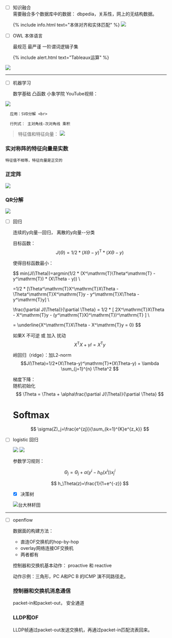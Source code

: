 <!--
 * @Author: your name
 * @Date: 2020-06-25 09:18:13
 * @LastEditTime: 2020-07-01 17:28:58
 * @LastEditors: Please set LastEditors
 * @Description: In User Settings Edit
 * @FilePath: \Ten000hours.github.io\_posts\2020-06-25-logbook.md
--> 
  - [ ] 知识融合 <br>
        需要融合多个数据库中的数据： dbpedia，关系性，网上的无结构数据。<br>
       
    {% include info.html text="本体对齐和实体匹配" %}
   ![](https://lh3.googleusercontent.com/KkCd9algfzHrzinjkoxQ-ONi1s96N4HNyZ0PnnV-8S5ZfBD1UvjaopkFzNXTHftXJ2bnNvQS3fOO7iEjKgWMWAm7dJ-fG1NvukBtWfUKanOX3cy6x8To3uFV1mY0_1s7b76HOC18HXsKqtpmXqGCmiXRmv80gq4vF82AgppV5OZMhbVq4VTs21-bU4OdanCuWdViK7kNi4-lWCoaK7S1XTt9EwvWCx4TQ-UbGyB6J9DDWpc_rerhe3INEUADvuf2Yc3ui-sfL4CCi92b6V55VC7Jxz6MXqAXI_b64LwecUGBrmSLqM1_IOg8B7QommUi_h7TXdqqf3KT44XS5gtddeFMrOWgsi08NWaQKeTgMYBHi0QhrMAaBfJUohkseT5aFXA-GQwLFuMnwRdOUYXY79HSBLkTOswg7JwtFZ1X18kvmEZzJJc0CEBuStFt7NX74thx9MqB7AN2SJoRhHJkIOVGYkzKHrQz-8TZ759-5HoLxl-r19Mpa-eRtyglCNVxsH4t_x9yf_mk-7ebDaNSmaGiM8mB4tt_K_vLk8XB7xDyiZk_Cdx8EHx0V_e4v7GZ0yu4nKos0-KiJtllFshYuEkAa3LIg1Ea_1gZLPyrDBVj5osQF2UanDuL_K7RTamCpGdSOmx8ZELbalesNlLN0YJuwGHDtBdyaMH5-kEgBPAHwC2vWsJBgl1ZAkeT=w604-h199-no?authuser=0)

  - [ ] OWL 本体语言 <br>

       最规范 最严谨 一阶谓词逻辑子集<br>
       
    {% include alert.html text="Tableaux运算" %}

![](https://lh3.googleusercontent.com/sRBrN5YNutA6LnDW-2CfehGMwWzrrWMGcsu61FkZkIVEqNtgm7kylG58V_d_r3CgTTaHNvfu_imZv-6GXyb5U93-XUZ_nTGBR5_Flz4PFswEOtLUBgS07-v5_y1Td85NfhsL8JWWnnCead86Ho7oiu-hy-3X4xeLzrMMQS3sc8SPD0nQv6DFP9u_Cp541M519Fra0jXll45EWZ1pk5IgtcINaTbtZZXGYuupAL6S31KpY5OyoNal0F-HNdgmNRGiBH08EIlKbixG2TMWOyIVDPzu14_HfhRa8l-v6Lhb5ilw1YYlVMwY0DpCU9C_vdNk5Kv-rvZqsQObxctAgRX6k4FXI9_DQ-wg94JEQa59qwQQvrYtV0pyg8MUqKk4MCfSkOgCykppcrmqAZrMxhJYG3NEQwo8DNBfUjDUMUmgIN6686o2lrMYVuxSrNIEnBGoEAI5ueh8BDHMFkPPjG9wwqJJ3Ax8yWOS9BhldPJgbYNZIV-kPOLN8gIH0F5nRY9v4VFHPmqwhkJFrwmtp8uFa5BDx-GmyC-oj-Nc0vba-XLcpP0LXppefH0TCyni1_46c6ftJoQqfBIISr2wmNU1mMI8945LNmw0UlZ098NzsVbI8b7mfznPX4s1b423rT2YHvgU0R8l3Si_BmekYvqHNCE_F77yVGFoAldySaLSvKFIZVhrwnp5s-BAkkoQ=w1021-h424-no?authuser=0)
<br>

***


  -  [ ] 机器学习<br>


      数学基础 凸函数 小象学院 YouTube视频：<br>

      
[![](http://img.youtube.com/vi/94YIk1JVqYA/0.jpg)](http://www.youtube.com/watch?v=94YIk1JVqYA "小象")

      应用：SVD分解 <br>

      行列式： 主对角线-次对角线 乘积
      
  > 特征值和特征向量：
  ![](https://lh3.googleusercontent.com/f7YgdkZkH_0I_Uu5bmnVPgnAux8zTe7jZVwup6to0kBoIFB5aLZoCTO8rWMiemJ_QXhTDyTMAdRVDCuzaCzZK7AOUKJeE_zyHUWuCfrqrdUpdygSBkRuQJQftKVh6mbLSRitD1T83dJyKYvzMj7BnnU1neV7bYDwDdYglKpvhZhZy1FzWz2dew_weQ_39P8rvBYiJo-plXJvizqjuN2Yd9J2w6Tw9nBgYUwzf8w4CrcoxbYH0ItHpIo-Hwn0ymqSpG1bMU-qOOwgWlv9S3eQlXbyLVxXB4IsWXiFxo0f-f0cJlrg4gySU3GqoXHW53KN3Ku5VG0a2sWxxxo_61EDpSFhEQcrsX7sb5ikYFMH7XxxU-kCTXaCSofUh6Dic0tB3OVfn9u8sH1BncUWiAS5ku4v8aeeLEE1bwTHpwEGJ7Vqh8k0-Rf8TVVJWl6NRJqtfx3xFacv1TepLCNivWplN8T-dTvjK5gbnunTlSgnx_eGb_YXQClzq8oh6T2nLYp5Ggg3oX0WJbc4S7GlDbv1H8C2dbtwhSBjM6307lJ7j1RFkygrqniivdONGaj4pomuaRRRMPm41YiQ9q8LLQNEYH3-nIyYd03xNppFn6R86H4U77kpKweOvN7wcOQd7TLhVat4VoX-ugC2iIKRkj_oJH8VigwBH3frJhz1aY0Y2aIZuK9M49QUxhFGEHcP=w294-h203-no?authuser=0)

  ### 实对称阵的特征向量是实数
    特征值不相等，特征向量是正交的

  ### 正定阵
  ![](https://lh3.googleusercontent.com/KiS5SEl0_Bz668a_y9I-N4VpfRhDZaKyhQ8veEhn_1hj94DxAMrixSajDK1TcsHa1SvsG5yeSkpxab1lqXKggIt0EM7T2D8sb8ftWZYz35QquUpIaj5acM56M_2MqgC7N7CK5o-XwRahWIImmxfe-hG7wr8gzWJJAAB-vVDLcH1LpBkK_6IXTNJT7sk3S1Pbl7qbSQZ2ElGI6LJOLBkWOaWeJn04i_Q41C-rTdZY2xS63vm-4pxYTMCRKI2bZQ7rbDu3vlKg0n3rmQk8YCnogV9Kku217Vhmy5Aw6tqNRdUo73QmkqIPIsm3cpphMbOYGh_v9rsUJl5fKiGQ8RN3teXic29DTBnnrBB1nbW2ezNRTdIs30icgIIKvLgfVNPyuGWIKxFr3_jT-dQBApwBlj5tuO-agEMlpeJY8_lfqkiNEmo3Iju3A3d3XYPSTQlMT7_eb_lgDkgbz2Q8OZqL7SXscV_rUns-I_AHWdagjjk6UrLe_SbhHDh7jObZhMw0z0sZHhhghMbUh7cJiYGDhycSe245e_lI7U5T81ZJmNvwiulTIZuNb37ooesye6up7eK2tsEN_fJjrFWzY6kEhoX12Seh80u5jxI9OQyvp60YCvQ2Io4G-vvQVHJs8nNO-ctfUvQD7L0M1J9eNt2zFMbzHAV249UYEVp9xNG4r8XsbItogbK7i7sKBVqX=w830-h556-no?authuser=0)
  ###  QR分解
  ![](https://lh3.googleusercontent.com/jpHA2LXAaaBUZIRBj86CoMXgEbpj9s3N8JGMtgultazPsm-w7bpLrho6VqK5PgFt66jh7iJHpmL1IwRahnX9gc-najlJiO8Wh1z8rOVF7CmqA5Ehg6u7vnxCUFhJ-F1RqRgiMZ0y39cnAbRmrAKBR4vH2xBxPWds1MdQwyaGYK3p1O4g_PfRvC1z-G0PZ5MBC2WlWnz7YxjR_pchNISeEmOoN22wHcrU4Uv2q-8haxV7dUNVzVMywk_9vriTGIELDc0Cs9YSUy-u_vXXQy7bg-V9eAH4XZ0uHK7SfeiZaDqNXtzXBQXIJW7xsjd8OZlMMJrq4aIUrGYr4CvIwUGbmRbPshj7x6KKUL2kyqwxZp22U7oFJhZt0T9wwa2hrIH6WrCQd275zm9yJesu4t5s3M6L9RA95Phel7jt6LZetNA1Jc0iDxHZSZp2VMsrzlRjEQQvmttNywzKfti45DWcuzD5Yeki18gJCPzTGrqU8oFsBI7hjbor1tc2VmD4CETkFPQ_tcAuQ2O_nzTD9ZVGnBr9yKuJCTftGHDDZG2Bny6VM0OKU0Jmd0a9jidRqsIbsUPb8nK3C1PU8DVyD9W4OcHM1M5NipHlWDXQDX8jg8ccEL1Ry0hPuM8xj20xT5-iUIIPALlH8ueuNWTzB9y9nENPtsEouaxANqfxeS0dmAnxITJOlZ9HamLj9eFC=w834-h532-no?authuser=0)


  - [ ] 回归

    连续的y向量--回归， 离散的y向量--分类 <br>

    目标函数：<br> 
    $$J(\Theta)=1/2*(X\Theta-y)^\mathrm{T}*(X\Theta-y) $$

    使得目标函数最小：

    $$ min(J(\Theta))=argmin(1/2 * (X^\mathrm{T}\Theta^\mathrm{T} - y^\mathrm{T}) * (X\Theta - y)) \\


    =1/2 * [\Theta^\mathrm{T}X^\mathrm{T}X\Theta - \Theta^\mathrm{T}X^\mathrm{T}y - y^\mathrm{T}X\Theta - y^\mathrm{T}y] \\

    \frac{\partial J(\Theta)}{\partial \Theta} = 1/2 * [ 2X^\mathrm{T}X\Theta - X^\mathrm{T}y - (y^\mathrm{T}X)^\mathrm{T})^\mathrm{T} ]  \\

    = \underline{X^\mathrm{T}X\Theta - X^\mathrm{T}y = 0} $$

    如果X 不可逆 或 加入  扰动 <br>
    $$ X^\mathrm{T}X+ \gamma I =X^\mathrm{T}y$$

    岭回归（ridge）：加L2-norm <br>
    $$J(\Theta)=1/2*(X\Theta-y)^\mathrm{T}*(X\Theta-y) + \lambda \sum_{j=1}^{n} \Theta^2 $$

    梯度下降：<br>
    随机初始化 <br>
    $$ \Theta = \Theta + \alpha\frac{\partial J(\Theta)}{\partial \Theta} $$

    # Softmax 
    $$ \sigma(Z)_j=\frac{e^{zj}}{\sum_{k=1}^{K}e^{z_k}} $$

  - [ ] logistic 回归

    ![](https://lh3.googleusercontent.com/E8wKezAGN2gE3I_Nec2z7soJzqNt05Ckyd4LTa5C01fPXDAH0y5B9q7UiSfCROB_6pmE3ebKalezjEB6ptbyLVyW_0EQAzYD2N74NnxON3vSsB-LzVi5OLUlx8tCjEfEt5w_cXgny485g9zjkAEhgvi869rnKu4Ca91bSnF5KIWmvHdTYbXpc0EI_6e0s3Uzucx719bC8FwGDXVpwc5HvaojDuz01AcrDrUGhKLNXy9F98I90j54555cvwRFVRnvPDe4LE97gvrIuhV1kAlECxmowTRzWWzAJiV8_wQG4s8317pZHoAHy8V_eyflHE33HDGihxdfIED6nE4Sv3_N4_h7t-WDdjWECD_MoVHL_83l9nHDWKMF1dYVidXcmgonEqIjBJUeEbniWLSzkrtSziiO7ruveL3W4JRV70mTZ_4E_iQtIvjjtWkF3X8ZW55TRzFZugc5ezn3wFadPQh2tNKOHIG2xYhOPw7R8g1Gk7aleMyHS4WcYRCUPSZ7dCF3OsPpzSbffWaGpRpT5r6DjmaC5v_twp-5vZ-HPzOrZdEX-C34qXrLmJCNxEG-Ah_cJnl_pLlOEaRE5InHMpcjCTkld2NUxpiMQslrJxW32oqRVZEV_jSA3V-93gV3XSah06AqdZcxglQOzk3sQhv6T6kWsHIs7NIEJCdB-ZErqxL50dTwWnd8koafOuGx=w773-h500-no?authuser=0)
    ![](https://lh3.googleusercontent.com/H7JL8PhlYawH0epnPqdRteGrLfGzV02jis4eFeiPBWgROHodqGJHGvGQ-MEG-IpYmMtYi9zIMEE4YEEXb4N4EnOdSxTQpJzWZytkRXEEeNoOnAKlTJg_GkXZGxLnBqMtJxC_GcfcFrKAhTOkLq8FjFGTx6byf3h-Olag76SRRFg2790TTFwlZfYwkxZyS5OZfIUHSZxLHfc-O0Nj83-Skj5Nm4SMK02Xm9TNfFcBH6OmPiQuCT5QSyQdPrJBGj7tm-ZSyDEZDXPPLOyiqyTU1sUfXlUK0cnoZDb2N_K9Ik9051ki3KPU9bJ5EJV5VhaxGDNV7s5KLLjK3d4172pGQjIyYikk5p89hLbnsvo6NFFEUhXBNPN-_vfcx7WRFx00H4kkobmjfQa4WD4bZkJQdaz9PrsSYa6SO2gEoGkNmekqvIZKyNllTglpYcrwb6ZU98Yc3ivsmhh2GWpc6V8cL4o6jvdm4LuA3nEdBUn3q6I63snlbV-LKG9P-U7kV_zHUIUKubdNfIDJPRr3qELpfS9qKxNr75h4NMait-JRtPoXXfIHRsOewg5PoGxSQlpbdk77_4DPp9ne2WWnhPUSdBGXRV5aHmoh-xZguxAul0BpRqqpi4u5RAgRsnAVZy6qWOrO3r3kVjCL6hTHZ3DAwdnZIEGvesnDLB014iuxrwr_cUCNT1WhqjPgZs3d=w825-h568-no?authuser=0)

    参数学习规则： 

    $$ \Theta_j = \Theta_j+ \alpha (y^i-h_\Theta(x^i))x_j^i $$ 

    $$ h_\Theta(z)=\frac{1}{1+e^{-z}} $$


    - [x] 决策树

    ![台大林轩田](https://lh3.googleusercontent.com/mm6s8hz0JngcydZXRfrTkv3vuuQTmwUDLLtoOv1IlFRttxybWsPx8EAF2rGoMZjvSRWfTsBHEeRWK2yrrIjnwkqB7BbI1Epo8_GAZIJB72pEJWJhA-GfizhQxLba41hHThUQGXnYfZHtlLidownTyeEn2XkCLyHLwaQTMurXLy8B0AvBrs4NCoNu5oydnGbdxficinsMCU1o2eWWZAAdAPh6wonX6rcAXVxqmJ76zKsAHmjRfeV62x3sQOST2ZLM60I9VvTu_Zw7UZpVcv--tU8ZKTJ_5MtZ-mYGUkMBYGhqmYaM64Jopc5gn1ukNYde2bgzqKcVuLuPTV92CXKCRvpgL93pkT7bi29EJAzuJMaMd5qxhD0Jty2MsaCj6pvIns3fbdoalDKXRkebiKrQQ3gR8oQipk3mn3D162fWMEfuJmUZWMF8UwMGBnQrStJBIET8D9r978JBzr6hhIaXL2XbHvtRG7q6JJdcw0ZkTexi9EtmMSEG_tBjiY6n9-obYHyPaBIqPbaohW_OrJwx7j7iFsizvNlwQM39KgCoThKDqeXZbPyTufPhasEgMtqnmI0XzzgVBTmrWzUJaPORszT1Fux3gRnRiaOhDLhIqIMLhBkYwdwAbMmnRuA8SR6DYu0HsLMYBLai-WxCs_T4mrrz0NEv2yvA6Of5tOE92j9ZnSyL-Y8JcNm-w9aE=w1315-h719-no?authuser=0)


      
***


- [ ] openflow

  数据面的构建方法： <br>
    - 直连OF交换机的hop-by-hop
    - overlay网络连接OF交换机
    - 两者都有
  
  控制器和交换机基本动作：
    proactive 和 reactive <br>
  
  
  动作示例：三角形，PC A和PC B 的ICMP 演不同路径走。      

  ### 控制器和交换机消息通信

  packet-in和packet-out， 安全通道

  ### LLDP和OF

  LLDP帧通过packet-out发送交换机，再通过packet-in匹配流表回来。
        


      




  


